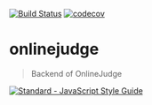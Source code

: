 [![Build Status](https://travis-ci.com/ruiming/onlinejudge-backend.svg?token=HtvQHFsSPpCoU81PmGeh&branch=develop)](https://travis-ci.com/ruiming/onlinejudge-backend)
[![codecov](https://codecov.io/gh/ruiming/onlinejudge-backend/branch/develop/graph/badge.svg?token=m5OjPslsvU)](https://codecov.io/gh/ruiming/onlinejudge-backend)


# onlinejudge

> Backend of OnlineJudge

[![Standard - JavaScript Style Guide](https://cdn.rawgit.com/feross/standard/master/badge.svg)](https://github.com/feross/standard)
